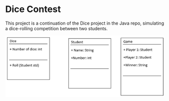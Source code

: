 # Dice Contest

This project is a continuation of the Dice project in the Java repo, simulating a dice-rolling competition between two students.

![Uml Diagram](https://github.com/canceylandag/Java/blob/main/Dice%20contest/Dice%20Contest.PNG)
